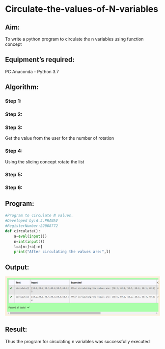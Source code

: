 # Circulate-the-values-of-N-variables
## Aim:
To write a python program to circulate the n variables using function concept
## Equipment’s required:
PC
Anaconda - Python 3.7
## Algorithm: 
### Step 1: 
### Step 2: 
### Step 3: 
Get the value from the user for the number of rotation
### Step 4: 
Using the slicing concept rotate the list

### Step 5: 
### Step 6: 
## Program:
```python
#Program to circulate N values.
#Developed by:A.J.PRANAV
#RegisterNumber:22008772
def circulate():
    a=eval(input())
    n=int(input())
    l=a[n:]+a[:n]
    print("After circulating the values are:",l)
```
## Output:
![label](circulatenvar.png)
## Result:
Thus the program for circulating n variables was successfully executed
